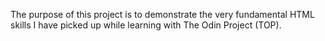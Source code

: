 The purpose of this project is to demonstrate the very fundamental HTML skills I have picked up while learning with The Odin Project (TOP). 